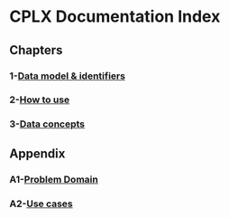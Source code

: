 ﻿# CPLX Documentation Index
## Chapters
### 1-[Data model & identifiers](1_DataModel&Identifiers.md)
### 2-[How to use](3_DataConcepts.md)
### 3-[Data concepts](3_DataConcepts.md)
## Appendix
### A1-[Problem Domain](A1_ProblemDomain.md)
### A2-[Use cases](A2_UseCases.md)
